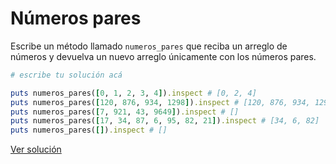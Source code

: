 # Números pares

Escribe un método llamado `numeros_pares` que reciba un arreglo de números y devuelva un nuevo arreglo únicamente con los números pares.

```ruby
# escribe tu solución acá

puts numeros_pares([0, 1, 2, 3, 4]).inspect # [0, 2, 4]
puts numeros_pares([120, 876, 934, 1298]).inspect # [120, 876, 934, 1298]
puts numeros_pares([7, 921, 43, 9649]).inspect # []
puts numeros_pares([17, 34, 87, 6, 95, 82, 21]).inspect # [34, 6, 82]
puts numeros_pares([]).inspect # []
```

[Ver solución](../soluciones/nivel-2/numeros-pares.rb)
